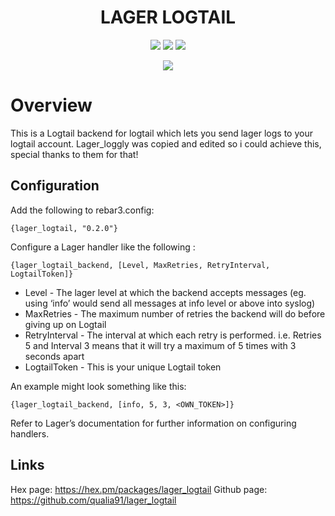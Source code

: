 <h1 align='center'>
  LAGER LOGTAIL
</h1>

<p align='center'>
  <img src="https://img.shields.io/badge/License-MIT-blue.svg"/>
  <img src="https://badgen.net/badge/Open%20Source%20%3F/Yes%21/blue?icon=github)](https://github.com/Naereen/badges/"/>
  <img src="https://github.com/Qualia91/lager_logtail/workflows/Erlang CI/badge.svg">
</p>

<p align='center'>
  <img src="https://img.shields.io/badge/Erlang-00ADD8?logo=erlang&logoColor=white" />
</p>

Overview
============

This is a Logtail backend for logtail which lets you send lager logs to your logtail account. Lager_loggly was copied and edited so i could achieve this, special thanks to them for that!

## Configuration
Add the following to rebar3.config:

	{lager_logtail, "0.2.0"}

Configure a Lager handler like the following :

	{lager_logtail_backend, [Level, MaxRetries, RetryInterval, LogtailToken]}

* Level - The lager level at which the  backend accepts messages (eg. using ‘info’ would send all messages at info level or above into syslog)
* MaxRetries - The maximum number of retries the backend will do before giving up on Logtail
* RetryInterval - The interval at which each retry is performed. i.e. Retries 5 and Interval 3 means that it will try a maximum of 5 times with 3 seconds apart
* LogtailToken - This is your unique Logtail token


An example might look something like this:

	{lager_logtail_backend, [info, 5, 3, <OWN_TOKEN>]}

Refer to Lager’s documentation for further information on configuring handlers.

## Links
Hex page: https://hex.pm/packages/lager_logtail
Github page: https://github.com/qualia91/lager_logtail
